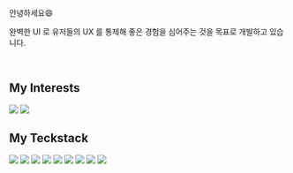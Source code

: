 안녕하세요😄  

완벽한  UI 로  유저들의  UX 를  통제해 좋은  경험을  심어주는  것을  목표로  개발하고  있습니다.

<BR/>

My Interests
---
<img src="https://img.shields.io/badge/Next.js-000000?style=for-the-badge&logo=next.js&logoColor=white"> <img src="https://img.shields.io/badge/graphql-E10098?style=for-the-badge&logo=graphql&logoColor=white">




My Teckstack
---

<img src="https://img.shields.io/badge/React-61DAFB?style=for-the-badge&logo=React&logoColor=white"> <img src="https://img.shields.io/badge/Next.js-000000?style=for-the-badge&logo=next.js&logoColor=white"> <img src="https://img.shields.io/badge/TypeScript-007ACC?style=for-the-badge&logo=typescript&logoColor=white"> <img src="https://img.shields.io/badge/graphql-E10098?style=for-the-badge&logo=graphql&logoColor=white"> <img src="https://img.shields.io/badge/node.js-339933?style=for-the-badge&logo=node.js&logoColor=white"> <img src="https://img.shields.io/badge/React%20Query-FF4154?style=for-the-badge&logo=React%20Query&logoColor=white"> <img src="https://img.shields.io/badge/Redux Toolkit-764ABC?style=for-the-badge&logo=Redux&logoColor=white"> <img src="https://img.shields.io/badge/Tailwind_CSS-38B2AC?style=for-the-badge&logo=tailwind-css&logoColor=white"> <img src="https://img.shields.io/badge/Styled Component-DB7093?style=for-the-badge&logo=styled-components&logoColor=white"> 


<!--


https://simpleicons.org/?q=graph

**nakjun12/nakjun12** is a ✨ _special_ ✨ repository because its `README.md` (this file) appears on your GitHub profile.

Here are some ideas to get you started:

- 🔭 I’m currently working on ...
- 🌱 I’m currently learning ...
- 👯 I’m looking to collaborate on ...
- 🤔 I’m looking for help with ...
- 💬 Ask me about ...
- 📫 How to reach me: ...
- 😄 Pronouns: ...
- ⚡ Fun fact: ...
-->
